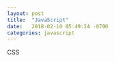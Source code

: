 ```yaml
---
layout: post
title:  "JavaScript"
date:   2018-02-10 05:49:24 -0700
categories: javascript
---
```


CSS